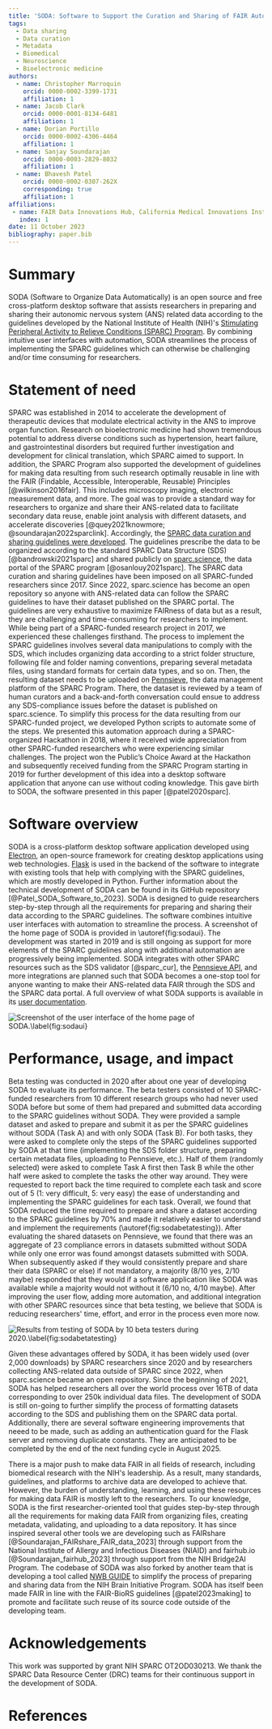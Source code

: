 ```yaml
---
title: 'SODA: Software to Support the Curation and Sharing of FAIR Autonomic Nervous System Data'
tags:
  - Data sharing
  - Data curation
  - Metadata
  - Biomedical 
  - Neuroscience
  - Bioelectronic medicine
authors:
  - name: Christopher Marroquin
    orcid: 0000-0002-3399-1731
    affiliation: 1
  - name: Jacob Clark
    orcid: 0000-0001-8134-6481
    affiliation: 1
  - name: Dorian Portillo
    orcid: 0000-0002-4306-4464
    affiliation: 1
  - name: Sanjay Soundarajan
    orcid: 0000-0003-2829-8032
    affiliation: 1
  - name: Bhavesh Patel
    orcid: 0000-0002-0307-262X
    corresponding: true 
    affiliation: 1
affiliations:
 - name: FAIR Data Innovations Hub, California Medical Innovations Institute, San Diego, CA, USA
   index: 1
date: 11 October 2023
bibliography: paper.bib
---
```


# Summary
SODA (Software to Organize Data Automatically) is an open source and free cross-platform desktop software that assists researchers in preparing and sharing their autonomic nervous system (ANS) related data according to the guidelines developed by the National Institute of Health (NIH)'s [Stimulating Peripheral Activity to Relieve Conditions (SPARC) Program](https://commonfund.nih.gov/sparc). By combining intuitive user interfaces with automation, SODA streamlines the process of implementing the SPARC guidelines which can otherwise be challenging and/or time consuming for researchers.

# Statement of need
SPARC was established in 2014 to accelerate the development of therapeutic devices that modulate electrical activity in the ANS to improve organ function. Research on bioelectronic medicine had shown tremendous potential to address diverse conditions such as hypertension, heart failure, and gastrointestinal disorders but required further investigation and development for clinical translation, which SPARC aimed to support. In addition, the SPARC Program also supported the development of guidelines for making data resulting from such research optimally reusable in line with the FAIR (Findable, Accessible, Interoperable, Reusable) Principles [@wilkinson2016fair]. This includes microscopy imaging, electronic measurement data, and more. The goal was to provide a standard way for researchers to organize and share their ANS-related data to facilitate secondary data reuse, enable joint analysis with different datasets, and accelerate discoveries [@quey2021knowmore; @soundarajan2022sparclink]. Accordingly, the [SPARC data curation and sharing guidelines were developed](https://docs.sparc.science/docs/data-submission-walkthrough]). The guidelines prescribe the data to be organized according to the standard SPARC Data Structure (SDS) [@bandrowski2021sparc] and shared publicly on [sparc.science](https://sparc.science/), the data portal of the SPARC program [@osanlouy2021sparc]. The SPARC data curation and sharing guidelines have been imposed on all SPARC-funded researchers since 2017. Since 2022, sparc.science has become an open repository so anyone with ANS-related data can follow the SPARC guidelines to have their dataset published on the SPARC portal. The guidelines are very exhaustive to maximize FAIRness of data but as a result, they are challenging and time-consuming for researchers to implement. While being part of a SPARC-funded research project in 2017, we experienced these challenges firsthand. The process to implement the SPARC guidelines involves several data manipulations to comply with the SDS, which includes organizing data according to a strict folder structure, following file and folder naming conventions, preparing several metadata files, using standard formats for certain data types, and so on. Then, the resulting dataset needs to be uploaded on [Pennsieve](https://app.pennsieve.io/), the data management platform of the SPARC Program. There, the dataset is reviewed by a team of human curators and a back-and-forth conversation could ensue to address any SDS-compliance issues before the dataset is published on sparc.science. To simplify this process for the data resulting from our SPARC-funded project, we developed Python scripts to automate some of the steps. We presented this automation approach during a SPARC-organized Hackathon in 2018, where it received wide appreciation from other SPARC-funded researchers who were experiencing similar challenges. The project won the Public’s Choice Award at the Hackathon and subsequently received funding from the SPARC Program starting in 2019 for further development of this idea into a desktop software application that anyone can use without coding knowledge. This gave birth to SODA, the software presented in this paper [@patel2020sparc].

# Software overview
SODA is a cross-platform desktop software application developed using [Electron](https://www.electronjs.org/), an open-source framework for creating desktop applications using web technologies. [Flask](https://flask.palletsprojects.com/en/3.0.x/) is used in the backend of the software to integrate with existing tools that help with complying with the SPARC guidelines, which are mostly developed in Python. Further information about the technical development of SODA can be found in its GitHub repository [@Patel_SODA_Software_to_2023]. SODA is designed to guide researchers step-by-step through all the requirements for preparing and sharing their data according to the SPARC guidelines. The software combines intuitive user interfaces with automation to streamline the process. A screenshot of the home page of SODA is provided in \autoref{fig:sodaui}. The development was started in 2019 and is still ongoing as support for more elements of the SPARC guidelines along with additional automation are progressively being implemented. SODA integrates with other SPARC resources such as the SDS validator [@sparc_cur], the [Pennsieve API](https://docs.pennsieve.io/), and more integrations are planned such that SODA becomes a one-stop tool for anyone wanting to make their ANS-related data FAIR through the SDS and the SPARC data portal. A full overview of what SODA supports is available in its [user documentation](https://docs.sodaforsparc.io/). 



![Screenshot of the user interface of the home page of SODA.\label{fig:sodaui}](soda-ui.png)

# Performance, usage, and impact
Beta testing was conducted in 2020 after about one year of developing SODA to evaluate its performance. The beta testers consisted of 10 SPARC-funded researchers from 10 different research groups who had never used SODA before but some of them had prepared and submitted data according to the SPARC guidelines without SODA. They were provided a sample dataset and asked to prepare and submit it as per the SPARC guidelines without SODA (Task A) and with only SODA (Task B). For both tasks, they were asked to complete only the steps of the SPARC guidelines supported by SODA at that time (implementing the SDS folder structure, preparing certain metadata files, uploading to Pennsieve, etc.). Half of them (randomly selected) were asked to complete Task A first then Task B while the other half were asked to complete the tasks the other way around. They were requested to report back the time required to complete each task and score out of 5 (1: very difficult, 5: very easy) the ease of understanding and implementing the SPARC guidelines for each task. Overall, we found that SODA reduced the time required to prepare and share a dataset according to the SPARC guidelines by 70% and made it relatively easier to understand and implement the requirements (\autoref{fig:sodabetatesting}). After evaluating the shared datasets on Pennsieve, we found that there was an aggregate of 23 compliance errors in datasets submitted without SODA while only one error was found amongst datasets submitted with SODA. When subsequently asked if they would consistently prepare and share their data (SPARC or else) if not mandatory, a majority (8/10 yes, 2/10 maybe) responded that they would if a software application like SODA was available while a majority would not without it (6/10 no, 4/10 maybe). After improving the user flow, adding more automation, and additional integration with other SPARC resources since that beta testing, we believe that SODA is reducing researchers' time, effort, and error in the process even more now. 



![Results from testing of SODA by 10 beta testers during 2020.\label{fig:sodabetatesting}](soda-beta-testing.png)

Given these advantages offered by SODA, it has been widely used (over 2,000 downloads) by SPARC researchers since 2020 and by researchers collecting ANS-related data outside of SPARC since 2022, when sparc.science became an open repository. Since the beginning of 2021, SODA has helped researchers all over the world process over 16TB of data corresponding to over 250k individual data files. The development of SODA is still on-going to further simplify the process of formatting datasets according to the SDS and publishing them on the SPARC data portal. Additionally, there are several software engineering improvements that neeed to be made, such as adding an authentication guard for the Flask server and removing duplicate constants. They are anticipated to be completed by the end of the next funding cycle in August 2025. 

There is a major push to make data FAIR in all fields of research, including biomedical research with the NIH's leadership. As a result, many standards, guidelines, and platforms to archive data are developed to achieve that. However, the burden of understanding, learning, and using these resources for making data FAIR is mostly left to the researchers. To our knowledge, SODA is the first researcher-oriented tool that guides step-by-step through all the requirements for making data FAIR from organizing files, creating metadata, validating, and uploading to a data repository. It has since inspired several other tools we are developing such as FAIRshare [@Soundarajan_FAIRshare_FAIR_data_2023] through support from the National Institute of Allergy and Infectious Diseases (NIAID) and fairhub.io [@Soundarajan_fairhub_2023] through support from the NIH Bridge2AI Program. The codebase of SODA was also forked by another team that is developing a tool called [NWB GUIDE](https://github.com/NeurodataWithoutBorders/nwb-guide) to simplify the process of preparing and sharing data from the NIH Brain Initiative Program. SODA has itself been made FAIR in line with the FAIR-BioRS guidelines [@patel2023making] to promote and facilitate such reuse of its source code outside of the developing team.

# Acknowledgements
This work was supported by grant NIH SPARC OT2OD030213. We thank the SPARC Data Resource Center (DRC) teams for their continuous support in the development of SODA. 
	

# References
